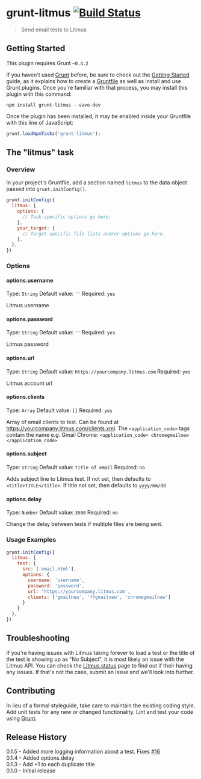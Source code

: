 # grunt-litmus [![Build Status](https://travis-ci.org/jeremypeter/grunt-litmus.png?branch=master)](https://travis-ci.org/jeremypeter/grunt-litmus)

> Send email tests to Litmus

## Getting Started
This plugin requires Grunt `~0.4.2`

If you haven't used [Grunt](http://gruntjs.com/) before, be sure to check out the [Getting Started](http://gruntjs.com/getting-started) guide, as it explains how to create a [Gruntfile](http://gruntjs.com/sample-gruntfile) as well as install and use Grunt plugins. Once you're familiar with that process, you may install this plugin with this command:

```shell
npm install grunt-litmus --save-dev
```

Once the plugin has been installed, it may be enabled inside your Gruntfile with this line of JavaScript:

```js
grunt.loadNpmTasks('grunt-litmus');
```

## The "litmus" task

### Overview
In your project's Gruntfile, add a section named `litmus` to the data object passed into `grunt.initConfig()`.

```js
grunt.initConfig({
  litmus: {
    options: {
      // Task-specific options go here.
    },
    your_target: {
      // Target-specific file lists and/or options go here.
    },
  },
})
```

### Options

#### options.username
Type: `String`
Default value: `''`
Required: `yes`

Litmus username

#### options.password
Type: `String`
Default value: `''` 
Required: `yes`

Litmus password

#### options.url
Type: `String`
Default value: `https://yourcompany.litmus.com`
Required: `yes`

Litmus account url

#### options.clients
Type: `Array`
Default value: `[]`
Required: `yes`

Array of email clients to test. Can be found at https://yourcompany.litmus.com/clients.xml. The `<application_code>` tags contain the name e.g. Gmail Chrome: `<application_code> chromegmailnew </application_code>`

#### options.subject
Type: `String`
Default value: `title of email`
Required: `no`

Adds subject line to Litmus test. If not set, then defaults to `<title>TITLE</title>`. If title not set, then defaults to `yyyy/mm/dd`

#### options.delay
Type: `Number`
Default value: `3500`
Required: `no`

Change the delay between tests if multiple files are being sent. 

### Usage Examples

```js
grunt.initConfig({
  litmus: {
    test: {
      src: ['email.html'],
      options: {
        username: 'username',
        password: 'password',
        url: 'https://yourcompany.litmus.com',
        clients: ['gmailnew', 'ffgmailnew', 'chromegmailnew']
      }
    }
  },
})
```

## Troubleshooting

If you're having issues with Litmus taking forever to load a test or the title of the test is showing up as "No Subject", it is most likely an issue with the Litmus API. You can check the [Litmus status](http://status.litmus.com) page to find out if their having any issues. If that's not the case, submit an issue and we'll look into further.

## Contributing
In lieu of a formal styleguide, take care to maintain the existing coding style. Add unit tests for any new or changed functionality. Lint and test your code using [Grunt](http://gruntjs.com/).

## Release History
0.1.5 - Added more logging information about a test. Fixes [#16](https://github.com/yargalot/Email-Builder/issues/16)  
0.1.4 - Added options.delay  
0.1.3 - Add +1 to each duplicate title   
0.1.0 - Initial release
